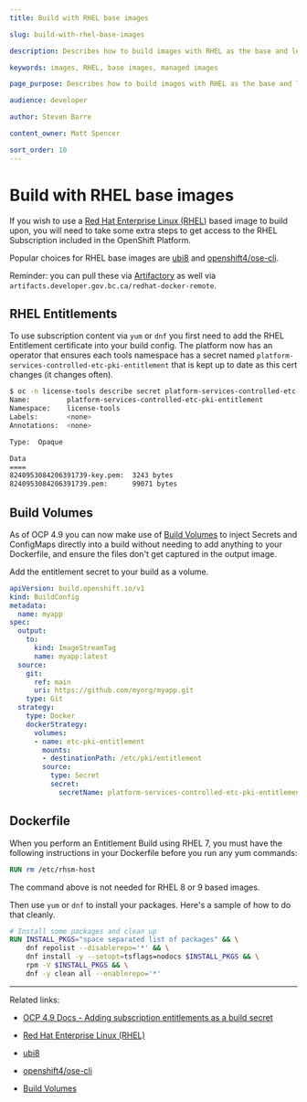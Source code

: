 ```yaml
---
title: Build with RHEL base images

slug: build-with-rhel-base-images

description: Describes how to build images with RHEL as the base and leverage the Platforms subscriptions.

keywords: images, RHEL, base images, managed images

page_purpose: Describes how to build images with RHEL as the base and leverage the Platforms subscriptions.

audience: developer

author: Steven Barre

content_owner: Matt Spencer

sort_order: 10
---
```


# Build with RHEL base images

If you wish to use a [Red Hat Enterprise Linux (RHEL)](https://catalog.redhat.com/software/containers/search?p=1&architecture=amd64&vendor_name=Red%20Hat%7CRed%20Hat%2C%20Inc.) based image to build upon, you will need to take some extra steps to get access to the RHEL Subscription included in the OpenShift Platform.

Popular choices for RHEL base images are [ubi8](https://catalog.redhat.com/software/containers/ubi8/5c647760bed8bd28d0e38f9f) and [openshift4/ose-cli](https://catalog.redhat.com/software/containers/openshift4/ose-cli/5cd9ba3f5a13467289f4d51d).

Reminder: you can pull these via [Artifactory](https://github.com/bcgov/developer-experience/blob/master/apps/artifactory/DEVHUB-README.md) as well via `artifacts.developer.gov.bc.ca/redhat-docker-remote`.

## RHEL Entitlements

To use subscription content via `yum` or `dnf` you first need to add the RHEL Entitlement certificate into your build config. The platform now has an operator that ensures each tools namespace has a secret named `platform-services-controlled-etc-pki-entitlement` that is kept up to date as this cert changes (it changes often).

```bash
$ oc -n license-tools describe secret platform-services-controlled-etc-pki-entitlement
Name:         platform-services-controlled-etc-pki-entitlement
Namespace:    license-tools
Labels:       <none>
Annotations:  <none>

Type:  Opaque

Data
====
8240953084206391739-key.pem:  3243 bytes
8240953084206391739.pem:      99071 bytes
```

## Build Volumes

As of OCP 4.9 you can now make use of [Build Volumes](https://docs.openshift.com/container-platform/4.9/cicd/builds/build-strategies.html#builds-using-build-volumes_build-strategies-docker) to inject Secrets and ConfigMaps directly into a build without needing to add anything to your Dockerfile, and ensure the files don't get captured in the output image.

Add the entitlement secret to your build as a volume.

```yaml
apiVersion: build.openshift.io/v1
kind: BuildConfig
metadata:
  name: myapp
spec:
  output:
    to:
      kind: ImageStreamTag
      name: myapp:latest
  source:
    git:
      ref: main
      uri: https://github.com/myorg/myapp.git
    type: Git
  strategy:
    type: Docker
    dockerStrategy:
      volumes:
      - name: etc-pki-entitlement
        mounts:
        - destinationPath: /etc/pki/entitlement
        source:
          type: Secret
          secret:
            secretName: platform-services-controlled-etc-pki-entitlement
```

## Dockerfile

When you perform an Entitlement Build using RHEL 7, you must have the following instructions in your Dockerfile before you run any yum commands:

```Dockerfile
RUN rm /etc/rhsm-host
```

The command above is not needed for RHEL 8 or 9 based images.

Then use `yum` or `dnf` to install your packages. Here's a sample of how to do that cleanly.

```Dockerfile
# Install some packages and clean up
RUN INSTALL_PKGS="space separated list of packages" && \
    dnf repolist --disablerepo='*' && \
    dnf install -y --setopt=tsflags=nodocs $INSTALL_PKGS && \
    rpm -V $INSTALL_PKGS && \
    dnf -y clean all --enablerepo='*'
```

---

Related links:

- [OCP 4.9 Docs - Adding subscription entitlements as a build secret](https://docs.openshift.com/container-platform/4.9/cicd/builds/running-entitled-builds.html#builds-source-secrets-entitlements_running-entitled-builds)

- [Red Hat Enterprise Linux (RHEL)](https://catalog.redhat.com/software/containers/search?p=1&architecture=amd64&vendor_name=Red%20Hat%7CRed%20Hat%2C%20Inc.)

- [ubi8](https://catalog.redhat.com/software/containers/ubi8/5c647760bed8bd28d0e38f9f)

- [openshift4/ose-cli](https://catalog.redhat.com/software/containers/openshift4/ose-cli/5cd9ba3f5a13467289f4d51d)

- [Build Volumes](https://docs.openshift.com/container-platform/4.9/cicd/builds/build-strategies.html#builds-using-build-volumes_build-strategies-docker)
